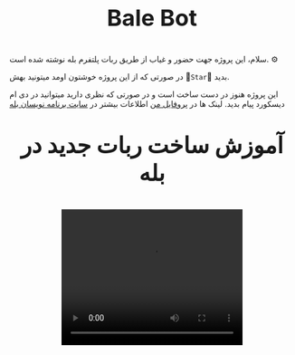 <div align='center'>
<p style = "font-size: 40px;"><b> Bale Bot </b></p>
</div>

سلام، این پروژه جهت حضور و غیاب از طریق ربات پلتفرم بله نوشته شده است. ⚙


در صورتی که از این پروژه خوشتون اومد میتونید بهش 🌟`Star`🌟 بدید.


این پروژه هنوز در دست ساخت است و در صورتی که نظری دارید میتوانید در دی ام دیسکورد پیام بدید.
لینک ها در [پروفایل من](https://github.com/kianahmadian/)
اطلاعات بیشتر در [سایت برنامه نویسان بله](https://github.com/kianahmadian/)


<div align='center'>
  <p style = "font-size: 40px;"><b> آموزش ساخت ربات جدید در بله </b></p>
  <video height="240" width="320"><source src="https://devbale.ir/sites/default/files/1398-03/final_5ce505a96467ba00144535c8_377089.mp4" type="video/mp4"></source></video>
</div>


